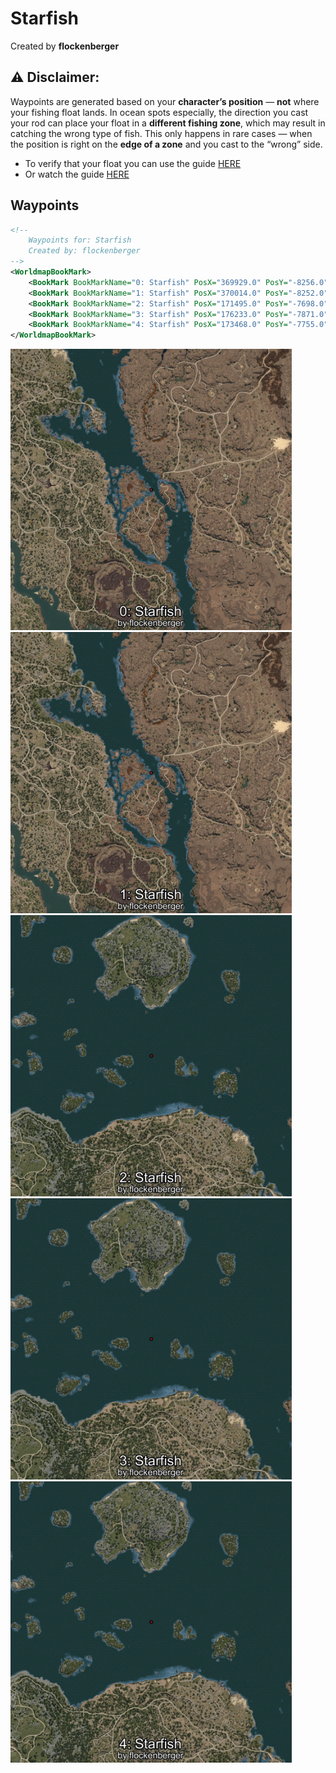 # Starfish
Created by **flockenberger**

## ⚠️ Disclaimer:
Waypoints are generated based on your __**character’s position**__ — __not__ where your fishing float lands.
In ocean spots especially, the direction you cast your rod can place your float in a **different fishing zone**, which may result in catching the wrong type of fish.
This only happens in rare cases — when the position is right on the **edge of a zone** and you cast to the “wrong” side.

- To verify that your float you can use the guide [HERE](https://flockenberger.github.io/bdo-fish-position/)
- Or watch the guide [HERE](https://youtu.be/t-VXcRoNojk)

## Waypoints
```xml
<!--
    Waypoints for: Starfish
    Created by: flockenberger
-->
<WorldmapBookMark>
    <BookMark BookMarkName="0: Starfish" PosX="369929.0" PosY="-8256.0" PosZ="-23579.0" />
    <BookMark BookMarkName="1: Starfish" PosX="370014.0" PosY="-8252.0" PosZ="-23932.0" />
    <BookMark BookMarkName="2: Starfish" PosX="171495.0" PosY="-7698.0" PosZ="215899.0" />
    <BookMark BookMarkName="3: Starfish" PosX="176233.0" PosY="-7871.0" PosZ="215296.0" />
    <BookMark BookMarkName="4: Starfish" PosX="173468.0" PosY="-7755.0" PosZ="212698.0" />
</WorldmapBookMark>
```

<img src="./Starfish_0_Preview.webp" width="450"/> <img src="./Starfish_1_Preview.webp" width="450"/> <img src="./Starfish_2_Preview.webp" width="450"/> <img src="./Starfish_3_Preview.webp" width="450"/> <img src="./Starfish_4_Preview.webp" width="450"/> 